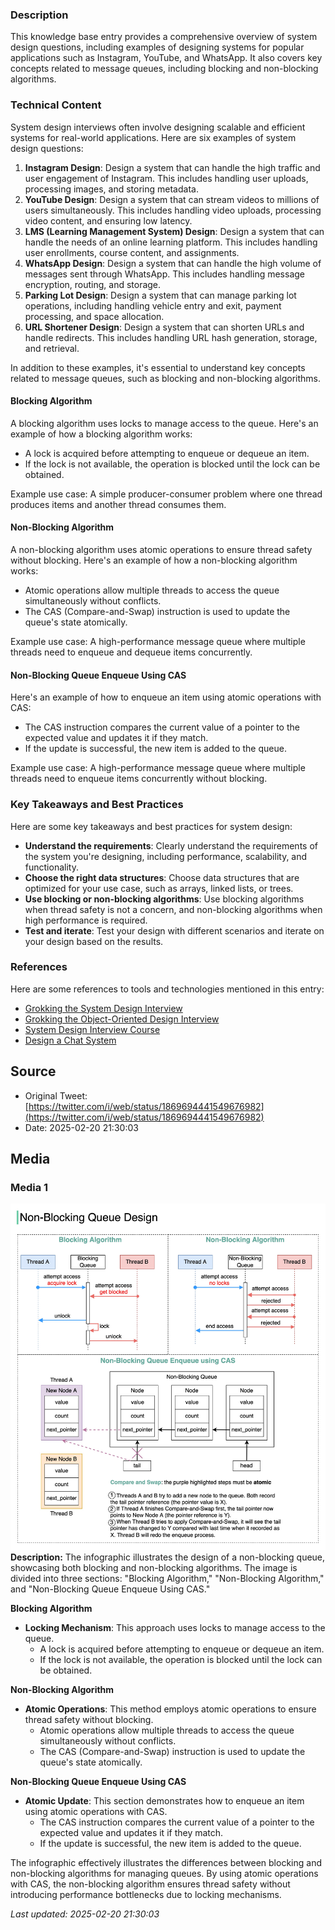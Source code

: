 
### Description

This knowledge base entry provides a comprehensive overview of system design questions, including examples of designing systems for popular applications such as Instagram, YouTube, and WhatsApp. It also covers key concepts related to message queues, including blocking and non-blocking algorithms.

### Technical Content

System design interviews often involve designing scalable and efficient systems for real-world applications. Here are six examples of system design questions:

1. **Instagram Design**: Design a system that can handle the high traffic and user engagement of Instagram. This includes handling user uploads, processing images, and storing metadata.
2. **YouTube Design**: Design a system that can stream videos to millions of users simultaneously. This includes handling video uploads, processing video content, and ensuring low latency.
3. **LMS (Learning Management System) Design**: Design a system that can handle the needs of an online learning platform. This includes handling user enrollments, course content, and assignments.
4. **WhatsApp Design**: Design a system that can handle the high volume of messages sent through WhatsApp. This includes handling message encryption, routing, and storage.
5. **Parking Lot Design**: Design a system that can manage parking lot operations, including handling vehicle entry and exit, payment processing, and space allocation.
6. **URL Shortener Design**: Design a system that can shorten URLs and handle redirects. This includes handling URL hash generation, storage, and retrieval.

In addition to these examples, it's essential to understand key concepts related to message queues, such as blocking and non-blocking algorithms.

#### Blocking Algorithm

A blocking algorithm uses locks to manage access to the queue. Here's an example of how a blocking algorithm works:

*   A lock is acquired before attempting to enqueue or dequeue an item.
*   If the lock is not available, the operation is blocked until the lock can be obtained.

Example use case: A simple producer-consumer problem where one thread produces items and another thread consumes them.

#### Non-Blocking Algorithm

A non-blocking algorithm uses atomic operations to ensure thread safety without blocking. Here's an example of how a non-blocking algorithm works:

*   Atomic operations allow multiple threads to access the queue simultaneously without conflicts.
*   The CAS (Compare-and-Swap) instruction is used to update the queue's state atomically.

Example use case: A high-performance message queue where multiple threads need to enqueue and dequeue items concurrently.

#### Non-Blocking Queue Enqueue Using CAS

Here's an example of how to enqueue an item using atomic operations with CAS:

*   The CAS instruction compares the current value of a pointer to the expected value and updates it if they match.
*   If the update is successful, the new item is added to the queue.

Example use case: A high-performance message queue where multiple threads need to enqueue items concurrently without blocking.

### Key Takeaways and Best Practices

Here are some key takeaways and best practices for system design:

*   **Understand the requirements**: Clearly understand the requirements of the system you're designing, including performance, scalability, and functionality.
*   **Choose the right data structures**: Choose data structures that are optimized for your use case, such as arrays, linked lists, or trees.
*   **Use blocking or non-blocking algorithms**: Use blocking algorithms when thread safety is not a concern, and non-blocking algorithms when high performance is required.
*   **Test and iterate**: Test your design with different scenarios and iterate on your design based on the results.

### References

Here are some references to tools and technologies mentioned in this entry:

*   [Grokking the System Design Interview](https://www.educative.io/courses/grokking-the-system-design-interview)
*   [Grokking the Object-Oriented Design Interview](https://www.educative.io/courses/lta/grokking-the-object-oriented-design-interview/RMlM3NgjAyR)
*   [System Design Interview Course](https://bytebytego.com/courses/system-design-interview/design-youtube?fpr=javarevisited)
*   [Design a Chat System](https://bytebytego.com/courses/system-design-interview/design-a-chat-system?fpr=javarevisited)
## Source

- Original Tweet: [https://twitter.com/i/web/status/1869694441549676982](https://twitter.com/i/web/status/1869694441549676982)
- Date: 2025-02-20 21:30:03


## Media

### Media 1
![media_0](./media_0.jpg)
**Description:** The infographic illustrates the design of a non-blocking queue, showcasing both blocking and non-blocking algorithms. The image is divided into three sections: "Blocking Algorithm," "Non-Blocking Algorithm," and "Non-Blocking Queue Enqueue Using CAS."

**Blocking Algorithm**

*   **Locking Mechanism**: This approach uses locks to manage access to the queue.
    *   A lock is acquired before attempting to enqueue or dequeue an item.
    *   If the lock is not available, the operation is blocked until the lock can be obtained.

**Non-Blocking Algorithm**

*   **Atomic Operations**: This method employs atomic operations to ensure thread safety without blocking.
    *   Atomic operations allow multiple threads to access the queue simultaneously without conflicts.
    *   The CAS (Compare-and-Swap) instruction is used to update the queue's state atomically.

**Non-Blocking Queue Enqueue Using CAS**

*   **Atomic Update**: This section demonstrates how to enqueue an item using atomic operations with CAS.
    *   The CAS instruction compares the current value of a pointer to the expected value and updates it if they match.
    *   If the update is successful, the new item is added to the queue.

The infographic effectively illustrates the differences between blocking and non-blocking algorithms for managing queues. By using atomic operations with CAS, the non-blocking algorithm ensures thread safety without introducing performance bottlenecks due to locking mechanisms.

*Last updated: 2025-02-20 21:30:03*